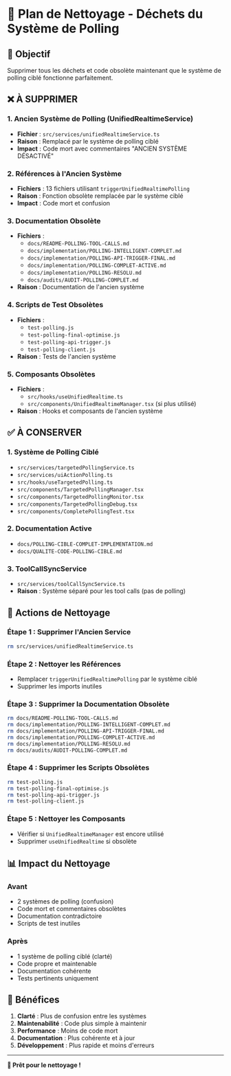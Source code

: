 # 🧹 Plan de Nettoyage - Déchets du Système de Polling

## 🎯 **Objectif**
Supprimer tous les déchets et code obsolète maintenant que le système de polling ciblé fonctionne parfaitement.

## ❌ **À SUPPRIMER**

### 1. **Ancien Système de Polling (UnifiedRealtimeService)**
- **Fichier** : `src/services/unifiedRealtimeService.ts`
- **Raison** : Remplacé par le système de polling ciblé
- **Impact** : Code mort avec commentaires "ANCIEN SYSTÈME DÉSACTIVÉ"

### 2. **Références à l'Ancien Système**
- **Fichiers** : 13 fichiers utilisant `triggerUnifiedRealtimePolling`
- **Raison** : Fonction obsolète remplacée par le système ciblé
- **Impact** : Code mort et confusion

### 3. **Documentation Obsolète**
- **Fichiers** :
  - `docs/README-POLLING-TOOL-CALLS.md`
  - `docs/implementation/POLLING-INTELLIGENT-COMPLET.md`
  - `docs/implementation/POLLING-API-TRIGGER-FINAL.md`
  - `docs/implementation/POLLING-COMPLET-ACTIVE.md`
  - `docs/implementation/POLLING-RESOLU.md`
  - `docs/audits/AUDIT-POLLING-COMPLET.md`
- **Raison** : Documentation de l'ancien système

### 4. **Scripts de Test Obsolètes**
- **Fichiers** :
  - `test-polling.js`
  - `test-polling-final-optimise.js`
  - `test-polling-api-trigger.js`
  - `test-polling-client.js`
- **Raison** : Tests de l'ancien système

### 5. **Composants Obsolètes**
- **Fichiers** :
  - `src/hooks/useUnifiedRealtime.ts`
  - `src/components/UnifiedRealtimeManager.tsx` (si plus utilisé)
- **Raison** : Hooks et composants de l'ancien système

## ✅ **À CONSERVER**

### 1. **Système de Polling Ciblé**
- `src/services/targetedPollingService.ts`
- `src/services/uiActionPolling.ts`
- `src/hooks/useTargetedPolling.ts`
- `src/components/TargetedPollingManager.tsx`
- `src/components/TargetedPollingMonitor.tsx`
- `src/components/TargetedPollingDebug.tsx`
- `src/components/CompletePollingTest.tsx`

### 2. **Documentation Active**
- `docs/POLLING-CIBLE-COMPLET-IMPLEMENTATION.md`
- `docs/QUALITE-CODE-POLLING-CIBLE.md`

### 3. **ToolCallSyncService**
- `src/services/toolCallSyncService.ts`
- **Raison** : Système séparé pour les tool calls (pas de polling)

## 🚀 **Actions de Nettoyage**

### Étape 1 : Supprimer l'Ancien Service
```bash
rm src/services/unifiedRealtimeService.ts
```

### Étape 2 : Nettoyer les Références
- Remplacer `triggerUnifiedRealtimePolling` par le système ciblé
- Supprimer les imports inutiles

### Étape 3 : Supprimer la Documentation Obsolète
```bash
rm docs/README-POLLING-TOOL-CALLS.md
rm docs/implementation/POLLING-INTELLIGENT-COMPLET.md
rm docs/implementation/POLLING-API-TRIGGER-FINAL.md
rm docs/implementation/POLLING-COMPLET-ACTIVE.md
rm docs/implementation/POLLING-RESOLU.md
rm docs/audits/AUDIT-POLLING-COMPLET.md
```

### Étape 4 : Supprimer les Scripts Obsolètes
```bash
rm test-polling.js
rm test-polling-final-optimise.js
rm test-polling-api-trigger.js
rm test-polling-client.js
```

### Étape 5 : Nettoyer les Composants
- Vérifier si `UnifiedRealtimeManager` est encore utilisé
- Supprimer `useUnifiedRealtime` si obsolète

## 📊 **Impact du Nettoyage**

### **Avant**
- 2 systèmes de polling (confusion)
- Code mort et commentaires obsolètes
- Documentation contradictoire
- Scripts de test inutiles

### **Après**
- 1 système de polling ciblé (clarté)
- Code propre et maintenable
- Documentation cohérente
- Tests pertinents uniquement

## 🎯 **Bénéfices**

1. **Clarté** : Plus de confusion entre les systèmes
2. **Maintenabilité** : Code plus simple à maintenir
3. **Performance** : Moins de code mort
4. **Documentation** : Plus cohérente et à jour
5. **Développement** : Plus rapide et moins d'erreurs

---

**🚀 Prêt pour le nettoyage !**
